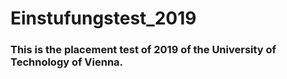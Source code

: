 # Einstufungstest_2019

### This is the placement test of 2019 of the University of Technology of Vienna.
